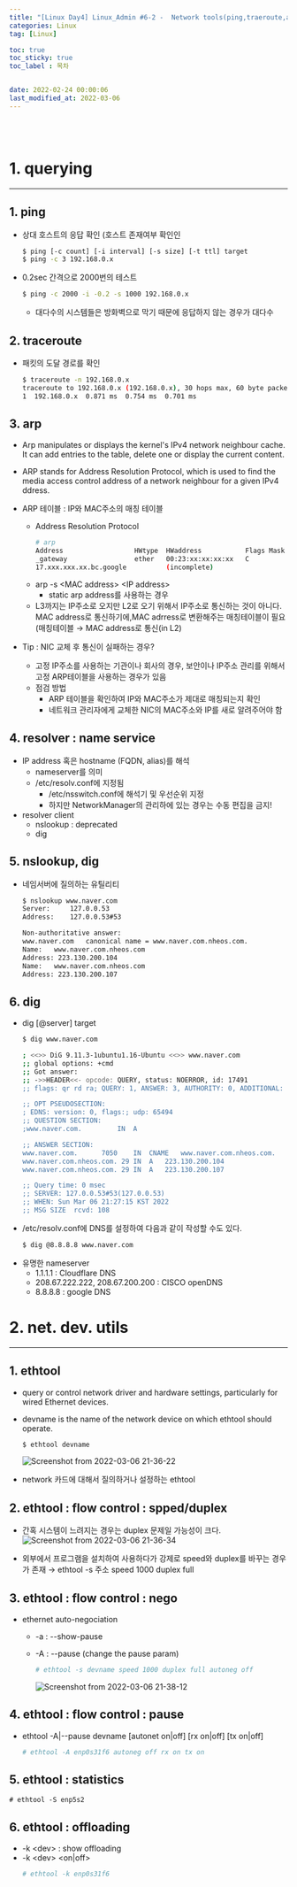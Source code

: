 ```yaml
---
title: "[Linux Day4] Linux_Admin #6-2 -  Network tools(ping,traeroute,arp,dig,ethtool)"
categories: Linux
tag: [Linux]

toc: true
toc_sticky: true
toc_label : 목차


date: 2022-02-24 00:00:06
last_modified_at: 2022-03-06
---
```

<br>
<br>

# 1. querying
---
## 1. ping
* 상대 호스트의 응답 확인 (호스트 존재여부 확인인
    ```bash
    $ ping [-c count] [-i interval] [-s size] [-t ttl] target
    $ ping -c 3 192.168.0.x
    ```
* 0.2sec 간격으로 2000번의 테스트
    ```bash
    $ ping -c 2000 -i -0.2 -s 1000 192.168.0.x
    ```
    - 대다수의 시스템들은 방화벽으로 막기 때문에 응답하지 않는 경우가 대다수

## 2. traceroute
* 패킷의 도달 경로를 확인
    ```bash
    $ traceroute -n 192.168.0.x
    traceroute to 192.168.0.x (192.168.0.x), 30 hops max, 60 byte packets
    1  192.168.0.x  0.871 ms  0.754 ms  0.701 ms
    ```

## 3. arp
* Arp  manipulates or displays the kernel's IPv4 network neighbour cache. It can add entries to the table, delete one or display the current content.

* ARP  stands  for Address Resolution Protocol, which is used to find the media access control address of a network neighbour for  a  given  IPv4 ddress.

* ARP 테이블 : IP와 MAC주소의 매칭 테이블
    - Address Resolution Protocol
        ```bash
        # arp
        Address                  HWtype  HWaddress           Flags Mask            Iface
        _gateway                 ether   00:23:xx:xx:xx:xx   C                     wlp1s0
        17.xxx.xxx.xx.bc.google          (incomplete)                              wlp1s0
        ```
    - arp -s \<MAC address> \<IP address>
        + static arp address를 사용하는 경우 
    - L3까지는 IP주소로 오지만 L2로 오기 위해서 IP주소로 통신하는 것이 아니다. MAC address로 통신하기에,MAC adrress로 변환해주는 매칭테이블이 필요(매칭테이블 → MAC address로 통신(in L2) 
* Tip : NIC 교체 후 통신이 실패하는 경우?
    - 고정 IP주소를 사용하는 기관이나 회사의 경우, 보안이나 IP주소 관리를 위해서 고정 ARP테이블을 사용하는 경우가 있음
    - 점검 방법
        + ARP 테이블을 확인하여 IP와 MAC주소가 제대로 매칭되는지 확인
        + 네트워크 관리자에게 교체한 NIC의 MAC주소와 IP를 새로 알려주어야 함

## 4. resolver : name service
* IP address 혹은 hostname (FQDN, alias)를 해석
    - nameserver를 의미
    - /etc/resolv.conf에 지정됨
        + /etc/nsswitch.conf에 해석기 및 우선순위 지정
        + 하지만 NetworkManager의 관리하에 있는 경우는 수동 편집을 금지!
* resolver client
    - nslookup : deprecated
    - dig

## 5. nslookup, dig
* 네임서버에 질의하는 유틸리티
    ```bash
    $ nslookup www.naver.com
    Server:		127.0.0.53
    Address:	127.0.0.53#53

    Non-authoritative answer:
    www.naver.com	canonical name = www.naver.com.nheos.com.
    Name:	www.naver.com.nheos.com
    Address: 223.130.200.104
    Name:	www.naver.com.nheos.com
    Address: 223.130.200.107
    ```

## 6. dig
* dig [@server] target
    ```bash
    $ dig www.naver.com

    ; <<>> DiG 9.11.3-1ubuntu1.16-Ubuntu <<>> www.naver.com
    ;; global options: +cmd
    ;; Got answer:
    ;; ->>HEADER<<- opcode: QUERY, status: NOERROR, id: 17491
    ;; flags: qr rd ra; QUERY: 1, ANSWER: 3, AUTHORITY: 0, ADDITIONAL: 1

    ;; OPT PSEUDOSECTION:
    ; EDNS: version: 0, flags:; udp: 65494
    ;; QUESTION SECTION:
    ;www.naver.com.			IN	A

    ;; ANSWER SECTION:
    www.naver.com.		7050	IN	CNAME	www.naver.com.nheos.com.
    www.naver.com.nheos.com. 29	IN	A	223.130.200.104
    www.naver.com.nheos.com. 29	IN	A	223.130.200.107

    ;; Query time: 0 msec
    ;; SERVER: 127.0.0.53#53(127.0.0.53)
    ;; WHEN: Sun Mar 06 21:27:15 KST 2022
    ;; MSG SIZE  rcvd: 108
    ```
* /etc/resolv.conf에 DNS를 설정하여 다음과 같이 작성할 수도 있다.
    ```bash
    $ dig @8.8.8.8 www.naver.com
    ```
* 유명한 nameserver
    - 1.1.1.1 : Cloudflare DNS
    - 208.67.222.222, 208.67.200.200 : CISCO openDNS
    - 8.8.8.8 : google DNS

# 2. net. dev. utils
---
## 1. ethtool
* query or control network driver and hardware settings, particularly for wired Ethernet devices.

* devname is the name of the network device on which ethtool should operate.
    ```bash
    $ ethtool devname
    ```
    ![Screenshot from 2022-03-06 21-36-22](https://user-images.githubusercontent.com/58837749/156923517-d5ffc431-9af1-4528-8436-906ebe64f79d.png)

* network 카드에 대해서 질의하거나 설정하는 ethtool

## 2. ethtool : flow control : spped/duplex
* 간혹 시스템이 느려지는 경우는 duplex 문제일 가능성이 크다.
    ![Screenshot from 2022-03-06 21-36-34](https://user-images.githubusercontent.com/58837749/156923518-38033d37-ce52-4d97-97b1-ab2b8a44a059.png)

* 외부에서 프로그램을 설치하여 사용하다가 강제로 speed와 duplex를 바꾸는 경우가 존재 → ethtool -s 주소 speed 1000 duplex full

## 3. ethtool : flow control : nego
* ethernet auto-negociation
    - -a : --show-pause
    - -A : --pause (change the pause param)
        ```bash
        # ethtool -s devname speed 1000 duplex full autoneg off
        ``` 

        ![Screenshot from 2022-03-06 21-38-12](https://user-images.githubusercontent.com/58837749/156923565-5242bb6d-c83e-476e-9655-5e49c4979f88.png)


## 4. ethtool : flow control : pause
* ethtool -A|--pause devname [autonet on|off] [rx on|off] [tx on|off]
    ```bash
    # ethtool -A enp0s31f6 autoneg off rx on tx on
    ```

## 5. ethtool : statistics
```
# ethtool -S enp5s2
```

## 6. ethtool : offloading
* -k \<dev> : show offloading
* -k \<dev> <param> <on|off>
    ```bash
    # ethtool -k enp0s31f6
    ```



